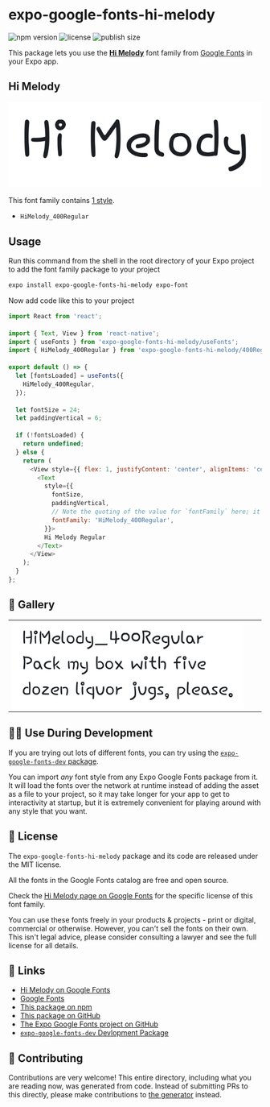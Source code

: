 # expo-google-fonts-hi-melody

![npm version](https://flat.badgen.net/npm/v/expo-google-fonts-hi-melody)
![license](https://flat.badgen.net/github/license/expo/google-fonts)
![publish size](https://flat.badgen.net/packagephobia/install/expo-google-fonts-hi-melody)

This package lets you use the [**Hi Melody**](https://fonts.google.com/specimen/Hi+Melody) font family from [Google Fonts](https://fonts.google.com/) in your Expo app.

## Hi Melody

![Hi Melody](./font-family.png)

This font family contains [1 style](#-gallery).

- `HiMelody_400Regular`

## Usage

Run this command from the shell in the root directory of your Expo project to add the font family package to your project
```sh
expo install expo-google-fonts-hi-melody expo-font
```

Now add code like this to your project
```js
import React from 'react';

import { Text, View } from 'react-native';
import { useFonts } from 'expo-google-fonts-hi-melody/useFonts';
import { HiMelody_400Regular } from 'expo-google-fonts-hi-melody/400Regular';

export default () => {
  let [fontsLoaded] = useFonts({
    HiMelody_400Regular,
  });

  let fontSize = 24;
  let paddingVertical = 6;

  if (!fontsLoaded) {
    return undefined;
  } else {
    return (
      <View style={{ flex: 1, justifyContent: 'center', alignItems: 'center' }}>
        <Text
          style={{
            fontSize,
            paddingVertical,
            // Note the quoting of the value for `fontFamily` here; it expects a string!
            fontFamily: 'HiMelody_400Regular',
          }}>
          Hi Melody Regular
        </Text>
      </View>
    );
  }
};

```

## 🔡 Gallery


||||
|-|-|-|
|![HiMelody_400Regular](.//400Regular/HiMelody_400Regular.ttf.png)||||


## 👩‍💻 Use During Development

If you are trying out lots of different fonts, you can try using the [`expo-google-fonts-dev` package](https://github.com/freeboub/google-fonts/tree/master/font-packages/dev#readme).

You can import *any* font style from any Expo Google Fonts package from it. It will load the fonts
over the network at runtime instead of adding the asset as a file to your project, so it may take longer
for your app to get to interactivity at startup, but it is extremely convenient
for playing around with any style that you want.

## 📖 License

The `expo-google-fonts-hi-melody` package and its code are released under the MIT license.

All the fonts in the Google Fonts catalog are free and open source.

Check the [Hi Melody page on Google Fonts](https://fonts.google.com/specimen/Hi+Melody) for the specific license of this font family.

You can use these fonts freely in your products & projects - print or digital, commercial or otherwise. However, you can't sell the fonts on their own. This isn't legal advice, please consider consulting a lawyer and see the full license for all details.

## 🔗 Links

- [Hi Melody on Google Fonts](https://fonts.google.com/specimen/Hi+Melody)
- [Google Fonts](https://fonts.google.com/)
- [This package on npm](https://www.npmjs.com/package/expo-google-fonts-hi-melody)
- [This package on GitHub](https://github.com/freeboub/google-fonts/tree/master/font-packages/hi-melody)
- [The Expo Google Fonts project on GitHub](https://github.com/freeboub/google-fonts)
- [`expo-google-fonts-dev` Devlopment Package](https://github.com/freeboub/google-fonts/tree/master/font-packages/dev)

## 🤝 Contributing

Contributions are very welcome! This entire directory, including what you are reading now, was generated from code. Instead of submitting PRs to this directly, please make contributions to [the generator](https://github.com/freeboub/google-fonts/tree/master/packages/generator) instead.
